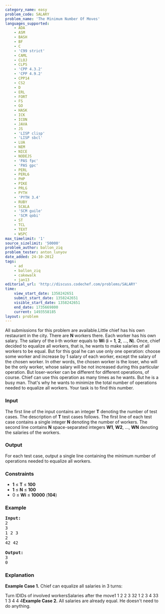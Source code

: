 ```yaml
---
category_name: easy
problem_code: SALARY
problem_name: 'The Minimum Number Of Moves'
languages_supported:
    - ADA
    - ASM
    - BASH
    - BF
    - C
    - 'C99 strict'
    - CAML
    - CLOJ
    - CLPS
    - 'CPP 4.3.2'
    - 'CPP 4.9.2'
    - CPP14
    - CS2
    - D
    - ERL
    - FORT
    - FS
    - GO
    - HASK
    - ICK
    - ICON
    - JAVA
    - JS
    - 'LISP clisp'
    - 'LISP sbcl'
    - LUA
    - NEM
    - NICE
    - NODEJS
    - 'PAS fpc'
    - 'PAS gpc'
    - PERL
    - PERL6
    - PHP
    - PIKE
    - PRLG
    - PYTH
    - 'PYTH 3.4'
    - RUBY
    - SCALA
    - 'SCM guile'
    - 'SCM qobi'
    - ST
    - TCL
    - TEXT
    - WSPC
max_timelimit: '1'
source_sizelimit: '50000'
problem_author: ballon_ziq
problem_tester: anton_lunyov
date_added: 24-10-2012
tags:
    - ad
    - ballon_ziq
    - cakewalk
    - jan13
editorial_url: 'http://discuss.codechef.com/problems/SALARY'
time:
    view_start_date: 1358242651
    submit_start_date: 1358242651
    visible_start_date: 1358242651
    end_date: 1735669800
    current: 1493558185
layout: problem
---
```

All submissions for this problem are available.Little chief has his own restaurant in the city. There are **N** workers there. Each worker has his own salary. The salary of the **i**-th worker equals to **Wi** (**i** = **1**, **2**, ..., **N**). Once, chief decided to equalize all workers, that is, he wants to make salaries of all workers to be equal. But for this goal he can use only one operation: choose some worker and increase by 1 salary of each worker, except the salary of the chosen worker. In other words, the chosen worker is the loser, who will be the only worker, whose salary will be not increased during this particular operation. But loser-worker can be different for different operations, of course. Chief can use this operation as many times as he wants. But he is a busy man. That's why he wants to minimize the total number of operations needed to equalize all workers. Your task is to find this number.

### Input

The first line of the input contains an integer **T** denoting the number of test cases. The description of **T** test cases follows. The first line of each test case contains a single integer **N** denoting the number of workers. The second line contains **N** space-separated integers  **W1**, **W2**, ..., **WN** denoting the salaries of the workers.

### Output

For each test case, output a single line containing the minimum number of operations needed to equalize all workers.

### Constraints

- **1** ≤ **T** ≤ **100**
- **1** ≤ **N** ≤ **100**
- 0 ≤ **Wi** ≤ **10000** (**104**)

### Example

<pre>
<b>Input:</b>
2
3
1 2 3
2
42 42

<b>Output:</b>
3
0
</pre>
### Explanation

**Example Case 1.** Chief can equalize all salaries in 3 turns:

Turn IDIDs of involved workersSalaries after the move1 1 2 2 3 32 1 2 3 4 33 1 3 4 4 4**Example Case 2.** All salaries are already equal. He doesn't need to do anything.
